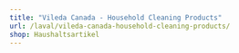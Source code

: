 ```yaml
---
title: "Vileda Canada - Household Cleaning Products"
url: /laval/vileda-canada-household-cleaning-products/
shop: Haushaltsartikel
---
```

